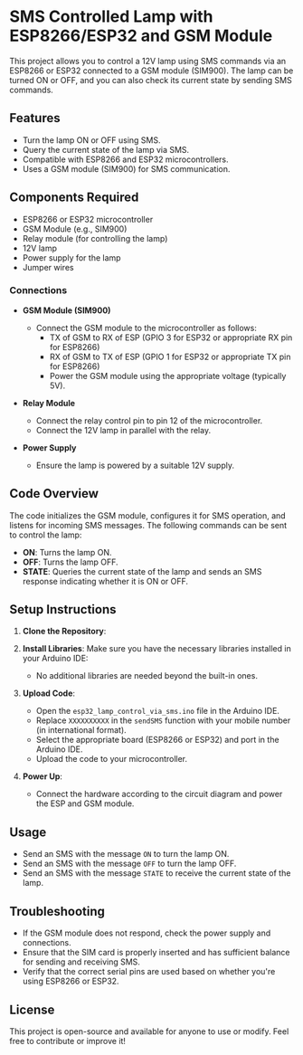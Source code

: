 # SMS Controlled Lamp with ESP8266/ESP32 and GSM Module

This project allows you to control a 12V lamp using SMS commands via an ESP8266 or ESP32 connected to a GSM module (SIM900). The lamp can be turned ON or OFF, and you can also check its current state by sending SMS commands.

## Features

- Turn the lamp ON or OFF using SMS.
- Query the current state of the lamp via SMS.
- Compatible with ESP8266 and ESP32 microcontrollers.
- Uses a GSM module (SIM900) for SMS communication.

## Components Required

- ESP8266 or ESP32 microcontroller
- GSM Module (e.g., SIM900)
- Relay module (for controlling the lamp)
- 12V lamp
- Power supply for the lamp
- Jumper wires


### Connections

- **GSM Module (SIM900)**
  - Connect the GSM module to the microcontroller as follows:
    - TX of GSM to RX of ESP (GPIO 3 for ESP32 or appropriate RX pin for ESP8266)
    - RX of GSM to TX of ESP (GPIO 1 for ESP32 or appropriate TX pin for ESP8266)
    - Power the GSM module using the appropriate voltage (typically 5V).
    
- **Relay Module**
  - Connect the relay control pin to pin 12 of the microcontroller.
  - Connect the 12V lamp in parallel with the relay.
  
- **Power Supply**
  - Ensure the lamp is powered by a suitable 12V supply.

## Code Overview

The code initializes the GSM module, configures it for SMS operation, and listens for incoming SMS messages. The following commands can be sent to control the lamp:

- **ON**: Turns the lamp ON.
- **OFF**: Turns the lamp OFF.
- **STATE**: Queries the current state of the lamp and sends an SMS response indicating whether it is ON or OFF.

## Setup Instructions

1. **Clone the Repository**:

2. **Install Libraries**:
   Make sure you have the necessary libraries installed in your Arduino IDE:
   - No additional libraries are needed beyond the built-in ones.

3. **Upload Code**:
   - Open the `esp32_lamp_control_via_sms.ino` file in the Arduino IDE.
   - Replace `XXXXXXXXXX` in the `sendSMS` function with your mobile number (in international format).
   - Select the appropriate board (ESP8266 or ESP32) and port in the Arduino IDE.
   - Upload the code to your microcontroller.

4. **Power Up**:
   - Connect the hardware according to the circuit diagram and power the ESP and GSM module.

## Usage

- Send an SMS with the message `ON` to turn the lamp ON.
- Send an SMS with the message `OFF` to turn the lamp OFF.
- Send an SMS with the message `STATE` to receive the current state of the lamp.

## Troubleshooting

- If the GSM module does not respond, check the power supply and connections.
- Ensure that the SIM card is properly inserted and has sufficient balance for sending and receiving SMS.
- Verify that the correct serial pins are used based on whether you're using ESP8266 or ESP32.

## License

This project is open-source and available for anyone to use or modify. Feel free to contribute or improve it!



